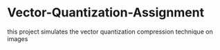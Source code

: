 # Vector-Quantization-Assignment
this project simulates the vector quantization compression technique on images  
